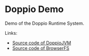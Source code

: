 Doppio Demo
===========

Demo of the Doppio Runtime System.

Links:

* [Source code of DoppioJVM](https://github.com/int3/doppio)
* [Source code of BrowserFS](https://github.com/jvilk/BrowserFS)
